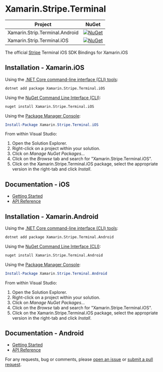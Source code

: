 # Xamarin.Stripe.Terminal

| Project    |  NuGet         |
|--------------------------------|-------------------------------------------------------------------------------------------------------------------------------------------------|
| Xamarin.Strip.Terminal.Android | [![NuGet](https://img.shields.io/nuget/v/Xamarin.Stripe.Terminal.Android.svg)](https://www.nuget.org/packages/Xamarin.Stripe.Terminal.Android/) |
| Xamarin.Strip.Terminal.iOS     | [![NuGet](https://img.shields.io/nuget/v/Xamarin.Stripe.Terminal.iOS.svg)](https://www.nuget.org/packages/Xamarin.Stripe.Terminal.iOS/)         |

The official [Stripe][stripe] Terminal iOS SDK Bindings for Xamarin.iOS

## Installation - Xamarin.iOS

Using the [.NET Core command-line interface (CLI) tools][dotnet-core-cli-tools]:

```sh
dotnet add package Xamarin.Stripe.Terminal.iOS
```

Using the [NuGet Command Line Interface (CLI)][nuget-cli]:

```sh
nuget install Xamarin.Stripe.Terminal.iOS
```

Using the [Package Manager Console][package-manager-console]:

```powershell
Install-Package Xamarin.Stripe.Terminal.iOS
```

From within Visual Studio:

1. Open the Solution Explorer.
2. Right-click on a project within your solution.
3. Click on *Manage NuGet Packages...*
4. Click on the *Browse* tab and search for "Xamarin.Stripe.Terminal.iOS".
5. Click on the Xamarin.Stripe.Terminal.iOS package, select the appropriate version in the
   right-tab and click *Install*.

## Documentation - iOS

- [Getting Started](https://stripe.com/docs/terminal/ios)
- [API Reference](https://stripe.github.io/stripe-terminal-ios/docs/index.html)

## Installation - Xamarin.Android

Using the [.NET Core command-line interface (CLI) tools][dotnet-core-cli-tools]:

```sh
dotnet add package Xamarin.Stripe.Terminal.Android
```

Using the [NuGet Command Line Interface (CLI)][nuget-cli]:

```sh
nuget install Xamarin.Stripe.Terminal.Android
```

Using the [Package Manager Console][package-manager-console]:

```powershell
Install-Package Xamarin.Stripe.Terminal.Android
```

From within Visual Studio:

1. Open the Solution Explorer.
2. Right-click on a project within your solution.
3. Click on *Manage NuGet Packages...*
4. Click on the *Browse* tab and search for "Xamarin.Stripe.Terminal.iOS".
5. Click on the Xamarin.Stripe.Terminal.iOS package, select the appropriate version in the
   right-tab and click *Install*.

## Documentation - Android

- [Getting Started](https://stripe.com/docs/terminal/sdk/android)
- [API Reference](https://stripe.dev/stripe-terminal-android)

For any requests, bug or comments, please [open an issue][issues] or [submit a
pull request][pulls].

[dotnet-core-cli-tools]: https://docs.microsoft.com/en-us/dotnet/core/tools/
[issues]: https://github.com/Square-Six/Xamarin.Stripe.Terminal/issues/new
[nuget-cli]: https://docs.microsoft.com/en-us/nuget/tools/nuget-exe-cli-reference
[package-manager-console]: https://docs.microsoft.com/en-us/nuget/tools/package-manager-console
[pulls]: https://github.com/Square-Six/Xamarin.Stripe.Terminal/pulls
[stripe]: https://stripe.com
